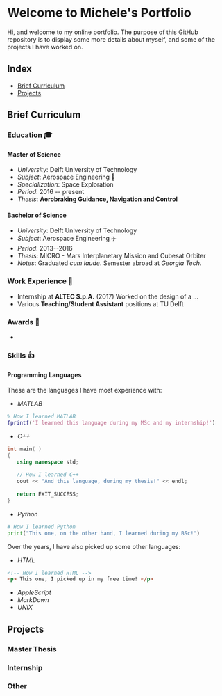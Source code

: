 # Welcome to Michele's Portfolio

Hi, and welcome to my online portfolio. The purpose of this GitHub repository is to display some more details about myself, and some of the projects I have worked on.

## Index

- [Brief Curriculum](https://mfacchinelli.github.io/#brief-curriculum)
- [Projects](https://mfacchinelli.github.io/#projects)

## Brief Curriculum

### Education :mortar_board:

#### Master of Science

- *University*: Delft University of Technology
- *Subject*: Aerospace Engineering :rocket:
- *Specialization*: Space Exploration
- *Period*: 2016 -- present
- *Thesis*: **Aerobraking Guidance, Navigation and Control**

#### Bachelor of Science

- *University*: Delft University of Technology
- *Subject*: Aerospace Engineering :airplane:
- *Period*: 2013--2016
- *Thesis*: MICRO - Mars Interplanetary Mission and Cubesat Orbiter []()
- *Notes*: Graduated *cum laude*. Semester abroad at *Georgia Tech*.

### Work Experience :briefcase:

- Internship at **ALTEC S.p.A.** (2017)
Worked on the design of a ...
- Various **Teaching/Student Assistant** positions at TU Delft

### Awards :tada:

- 

### Skills :thumbsup:

#### Programming Languages

These are the languages I have most experience with:

- *MATLAB*
```matlab
% How I learned MATLAB
fprintf('I learned this language during my MSc and my internship!')
```
- *C++*
```c++
int main( )
{
   using namespace std;
   
   // How I learned C++
   cout << "And this language, during my thesis!" << endl;
   
   return EXIT_SUCCESS;
}
```
- *Python*
```python
# How I learned Python
print("This one, on the other hand, I learned during my BSc!")
```

Over the years, I have also picked up some other languages:

- *HTML*
```html
<!-- How I learned HTML -->
<p> This one, I picked up in my free time! </p>
```
- *AppleScript*
- *MarkDown*
- *UNIX*

## Projects

### Master Thesis

### Internship

### Other
